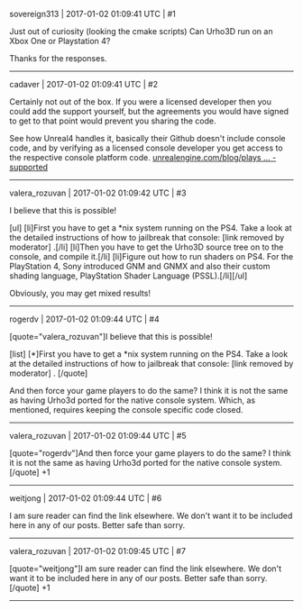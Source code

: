 sovereign313 | 2017-01-02 01:09:41 UTC | #1

Just out of curiosity (looking the cmake scripts) Can Urho3D run on an Xbox One or Playstation 4?

Thanks for the responses.

-------------------------

cadaver | 2017-01-02 01:09:41 UTC | #2

Certainly not out of the box. If you were a licensed developer then you could add the support yourself, but the agreements you would have signed to get to that point would prevent you sharing the code.

See how Unreal4 handles it, basically their Github doesn't include console code, and by verifying as a licensed console developer you get access to the respective console platform code.
[unrealengine.com/blog/plays ... -supported](https://www.unrealengine.com/blog/playstation-4-and-xbox-one-now-supported)

-------------------------

valera_rozuvan | 2017-01-02 01:09:42 UTC | #3

I believe that this is possible!

[ul]
[li]First you have to get a *nix system running on the PS4. Take a look at the detailed instructions of how to jailbreak that console: [link removed by moderator] .[/li]
[li]Then you have to get the Urho3D source tree on to the console, and compile it.[/li]
[li]Figure out how to run shaders on PS4. For the PlayStation 4, Sony introduced GNM and GNMX and also their custom shading language, PlayStation Shader Language (PSSL).[/li][/ul]

Obviously, you may get mixed results!

-------------------------

rogerdv | 2017-01-02 01:09:44 UTC | #4

[quote="valera_rozuvan"]I believe that this is possible!

[list]
[*]First you have to get a *nix system running on the PS4. Take a look at the detailed instructions of how to jailbreak that console: [link removed by moderator] .
[/quote]

And then force your game players to do the same? I think it is not the same as having Urho3d ported for the native console system. Which, as mentioned, requires keeping the console specific code closed.

-------------------------

valera_rozuvan | 2017-01-02 01:09:44 UTC | #5

[quote="rogerdv"]And then force your game players to do the same? I think it is not the same as having Urho3d ported for the native console system.[/quote]
+1

-------------------------

weitjong | 2017-01-02 01:09:44 UTC | #6

I am sure reader can find the link elsewhere. We don't want it to be included here in any of our posts. Better safe than sorry.

-------------------------

valera_rozuvan | 2017-01-02 01:09:45 UTC | #7

[quote="weitjong"]I am sure reader can find the link elsewhere. We don't want it to be included here in any of our posts. Better safe than sorry.[/quote]
+1

-------------------------

